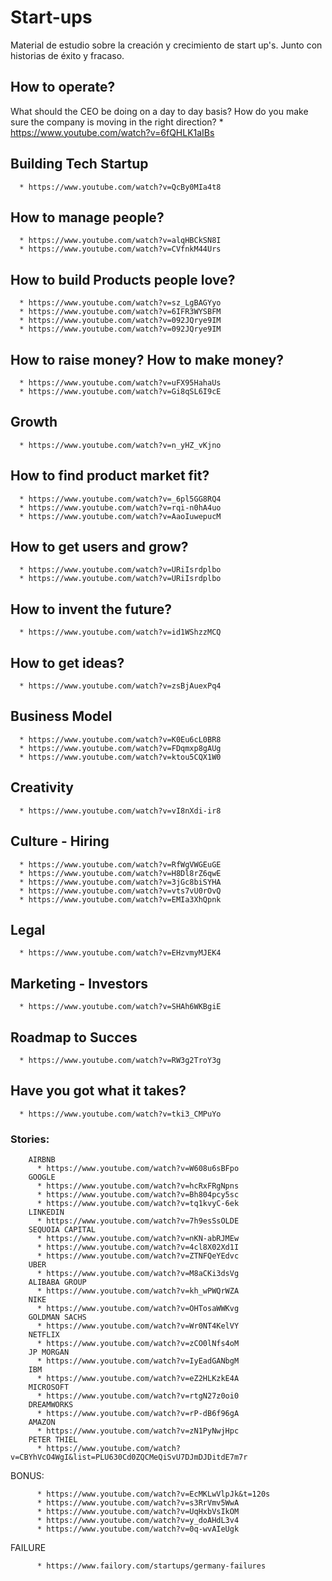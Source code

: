 # Start-ups

Material de estudio sobre la creación y crecimiento de start up's. Junto con historias de éxito y fracaso. 

## How to operate?
  
  What should the CEO be doing on a day to day basis? How do you make sure the company is moving in the right direction? 
      * https://www.youtube.com/watch?v=6fQHLK1aIBs
      
## Building Tech Startup
      * https://www.youtube.com/watch?v=QcBy0MIa4t8
## How to manage people?
      * https://www.youtube.com/watch?v=alqHBCkSN8I
      * https://www.youtube.com/watch?v=CVfnkM44Urs
      
## How to build Products people love?
      * https://www.youtube.com/watch?v=sz_LgBAGYyo
      * https://www.youtube.com/watch?v=6IFR3WYSBFM
      * https://www.youtube.com/watch?v=092JQrye9IM
      * https://www.youtube.com/watch?v=092JQrye9IM
## How to raise money? How to make money?
      * https://www.youtube.com/watch?v=uFX95HahaUs
      * https://www.youtube.com/watch?v=Gi8qSL6I9cE
## Growth
      * https://www.youtube.com/watch?v=n_yHZ_vKjno
## How to find product market fit?
      * https://www.youtube.com/watch?v=_6pl5GG8RQ4
      * https://www.youtube.com/watch?v=rqi-n0hA4uo
      * https://www.youtube.com/watch?v=AaoIuwepucM
## How to get users and grow?
      * https://www.youtube.com/watch?v=URiIsrdplbo
      * https://www.youtube.com/watch?v=URiIsrdplbo
## How to invent the future?
      * https://www.youtube.com/watch?v=id1WShzzMCQ
## How to get ideas?
      * https://www.youtube.com/watch?v=zsBjAuexPq4
## Business Model
      * https://www.youtube.com/watch?v=K0Eu6cL0BR8
      * https://www.youtube.com/watch?v=FDqmxp8gAUg
      * https://www.youtube.com/watch?v=ktou5CQX1W0
## Creativity
      * https://www.youtube.com/watch?v=vI8nXdi-ir8
## Culture - Hiring
      * https://www.youtube.com/watch?v=RfWgVWGEuGE
      * https://www.youtube.com/watch?v=H8Dl8rZ6qwE
      * https://www.youtube.com/watch?v=3jGc8biSYHA
      * https://www.youtube.com/watch?v=vts7vU0rOvQ
      * https://www.youtube.com/watch?v=EMIa3XhQpnk
## Legal
      * https://www.youtube.com/watch?v=EHzvmyMJEK4
## Marketing - Investors
      * https://www.youtube.com/watch?v=SHAh6WKBgiE
## Roadmap to Succes
      * https://www.youtube.com/watch?v=RW3g2TroY3g
## Have you got what it takes?
      * https://www.youtube.com/watch?v=tki3_CMPuYo
      
 ### Stories: 
        AIRBNB
          * https://www.youtube.com/watch?v=W608u6sBFpo
        GOOGLE
          * https://www.youtube.com/watch?v=hcRxFRgNpns
          * https://www.youtube.com/watch?v=Bh804pcy5sc
          * https://www.youtube.com/watch?v=tq1kvyC-6ek
        LINKEDIN
          * https://www.youtube.com/watch?v=7h9esSsOLDE
        SEQUOIA CAPITAL
          * https://www.youtube.com/watch?v=nKN-abRJMEw
          * https://www.youtube.com/watch?v=4cl8X02Xd1I
          * https://www.youtube.com/watch?v=ZTNFQeYEdvc
        UBER
          * https://www.youtube.com/watch?v=M8aCKi3dsVg
        ALIBABA GROUP
          * https://www.youtube.com/watch?v=kh_wPWQrWZA
        NIKE
          * https://www.youtube.com/watch?v=OHTosaWWKvg
        GOLDMAN SACHS
          * https://www.youtube.com/watch?v=Wr0NT4KelVY
        NETFLIX
          * https://www.youtube.com/watch?v=zCO0lNfs4oM
        JP MORGAN
          * https://www.youtube.com/watch?v=IyEadGANbgM
        IBM 
          * https://www.youtube.com/watch?v=eZ2HLKzkE4A
        MICROSOFT
          * https://www.youtube.com/watch?v=rtgN27z0oi0
        DREAMWORKS
          * https://www.youtube.com/watch?v=rP-dB6f96gA
        AMAZON
          * https://www.youtube.com/watch?v=zN1PyNwjHpc
        PETER THIEL
          * https://www.youtube.com/watch?v=CBYhVcO4WgI&list=PLU630Cd0ZQCMeQiSvU7DJmDJDitdE7m7r
          

          
          
   BONUS: 
       
          * https://www.youtube.com/watch?v=EcMKLwVlpJk&t=120s
          * https://www.youtube.com/watch?v=s3RrVmv5WwA
          * https://www.youtube.com/watch?v=UqHxbVsIkOM
          * https://www.youtube.com/watch?v=y_doAHdL3v4
          * https://www.youtube.com/watch?v=0q-wvAIeUgk
          
  FAILURE
              
          * https://www.failory.com/startups/germany-failures

